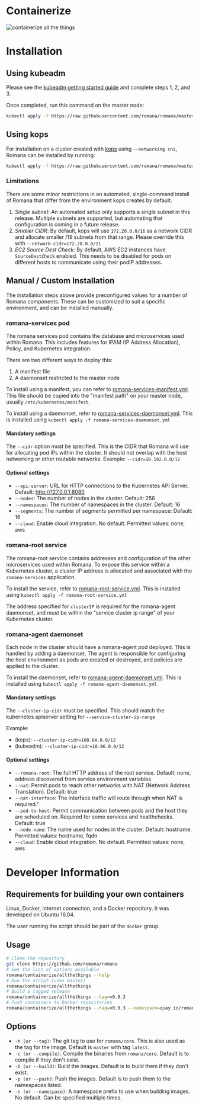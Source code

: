 # Containerize

![containerize all the things](https://cdn.meme.am/instances/500x/65415534.jpg)

# Installation

## Using kubeadm

Please see the [kubeadm getting started guide](http://kubernetes.io/docs/getting-started-guides/kubeadm/) and complete steps 1, 2, and 3.

Once completed, run this command on the master node:

```bash
kubectl apply -f https://raw.githubusercontent.com/romana/romana/master/containerize/specs/romana-kubeadm.yml
```

## Using kops

For installation on a cluster created with [kops](https://github.com/kubernetes/kops/) using `--networking cni`, Romana can be installed by running:

```bash
kubectl apply -f https://raw.githubusercontent.com/romana/romana/master/containerize/specs/romana-kops.yml
```

### Limitations

There are some minor restrictions in an automated, single-command install of Romana that differ from the environment kops creates by default.

1. *Single subnet*: An automated setup only supports a single subnet in this release.
Multiple subnets are supported, but automating that configuration is coming in a future release.
2. *Smaller CIDR*: By default, kops will use `172.20.0.0/16` as a network CIDR and allocate smaller /19 subnets from that range.
Please override this with `--network-cidr=172.20.0.0/21`
3. *EC2 Source Dest Check*: By default, AWS EC2 instances have `SourceDestCheck` enabled.
This needs to be disabled for pods on different hosts to communicate using their podIP addresses.

## Manual / Custom Installation

The installation steps above provide preconfigured values for a number of Romana components. These can be customized to suit a specific environment, and can be installed manually.

### romana-services pod

The romana services pod contains the database and microservices used within Romana.
This includes features for IPAM (IP Address Allocation), Policy, and Kubernetes integration.

There are two different ways to deploy this:

1. A manifest file
2. A daemonset restricted to the master node

To install using a manifest, you can refer to [romana-services-manifest.yml](https://raw.githubusercontent.com/romana/romana/master/containerize/specs/romana-services-manifest.yml).
This file should be copied into the "manifest path" on your master node, usually `/etc/kubernetes/manifest`.

To install using a daemonset, refer to [romana-services-daemonset.yml](https://raw.githubusercontent.com/romana/romana/master/containerize/specs/romana-services-daemonset.yml).
This is installed using `kubectl apply -f romana-services-daemonset.yml`

#### Mandatory settings

The `--cidr` option must be specified.
This is the CIDR that Romana will use for allocating pod IPs within the cluster.
It should not overlap with the host networking or other routable networks.
Example: `--cidr=10.192.0.0/12`

#### Optional settings

- `--api-server`: URL for HTTP connections to the Kubernetes API Server. Default: http://127.0.0.1:8080
- `--nodes`: The number of nodes in the cluster. Default: 256
- `--namespaces`: The number of namespaces in the cluster. Default: 16
- `--segments`: The number of segments permitted per namespace: Default: 16
- `--cloud`: Enable cloud integration. No default. Permitted values: none, aws

### romana-root service

The romana-root service contains addresses and configuration of the other microservices used within Romana.
To expose this service within a Kubernetes cluster, a cluster IP address is allocated and associated with the `romana-services` application.

To install the service, refer to [romana-root-service.yml](https://raw.githubusercontent.com/romana/romana/master/containerize/specs/romana-root-service.yml).
This is installed using `kubectl apply -f romana-root-service.yml`

The address specified for `clusterIP` is required for the romana-agent daemonset, and must be within the "service cluster ip range" of your Kubernetes cluster.

### romana-agent daemonset

Each node in the cluster should have a romana-agent pod deployed. This is handled by adding a daemonset.
The agent is responsible for configuring the host environment as pods are created or destroyed, and policies are applied to the cluster.

To install the daemonset, refer to [romana-agent-daemonset.yml](https://raw.githubusercontent.com/romana/romana/master/containerize/specs/romana-agent-daemonset.yml).
This is installed using `kubectl apply -f romana-agent-daemonset.yml`

#### Mandatory settings

The `--cluster-ip-cidr` must be specified. This should match the kubernetes apiserver setting for `--service-cluster-ip-range`

Example:
- (kops): `--cluster-ip-cidr=100.64.0.0/12`
- (kubeadm): `--cluster-ip-cidr=10.96.0.0/12`

#### Optional settings

- `--romana-root`: The full HTTP address of the root service. Default: none, address discovered from service environment variables
- `--nat`: Permit pods to reach other networks with NAT (Network Address Translation). Default: true
- `--nat-interface`: The interface traffic will route through when NAT is required."
- `--pod-to-host`: Permit communication between pods and the host they are scheduled on. Required for some services and healthchecks. Default: true
- `--node-name`: The name used for nodes in the cluster. Default: hostname. Permitted values: hostname, fqdn
- `--cloud`: Enable cloud integration. No default. Permitted values: none, aws

# Developer Information

## Requirements for building your own containers

Linux, Docker, internet connection, and a Docker repository. It was developed on Ubuntu 16.04.

The user running the script should be part of the `docker` group.

## Usage

```bash
# Clone the repository
git clone https://github.com/romana/romana
# See the list of options available
romana/containerize/allthethings --help
# Run the script (uses master)
romana/containerize/allthethings
# Build a tagged release
romana/containerize/allthethings --tag=v0.9.3
# Push containers to Docker repositories
romana/containerize/allthethings --tag=v0.9.3 --namespace=quay.io/romana --namespace=otherrepo/romana-
```

## Options

-  `-t (or --tag)`: The git tag to use for `romana/core`. This is also used as the tag for the image. Default is `master` with tag `latest`.
-  `-c (or --compile)`: Compile the binaries from `romana/core`. Default is to compile if they don't exist.
-  `-b (or --build)`: Build the images. Default is to build them if they don't exist.
-  `-p (or --push)`: Push the images. Default is to push them to the namespaces listed.
-  `-n (or --namespace)`: A namespace prefix to use when building images. No default. Can be specified multiple times.
